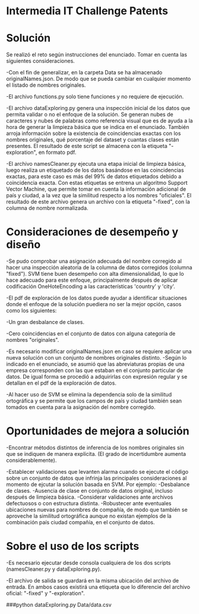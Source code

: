 # Intermedia IT Challenge Patents

# Solución
Se realizó el reto según instrucciones del enunciado. Tomar en cuenta las siguientes consideraciones.

-Con el fin de generalizar, en la carpeta Data se ha almacenado originalNames.json. De modo que se pueda cambiar en cualquier momento el listado de nombres originales.

-El archivo functions.py solo tiene funciones y no requiere de ejecución.

-El archivo dataExploring.py genera una inspección inicial de los datos que permita validar o no el enfoque de la solución. Se generan nubes de caracteres y nubes de palabras como referencia visual que es de ayuda a la hora de generar la limpieza básica que se indica en el enunciado. También arroja información sobre la existencia de coincidencias exactas con los nombres originales, qué porcentaje del dataset y cuantas clases están presentes. El resultado de este script se almacena con la etiqueta "-exploration", en formato pdf.

-El archivo namesCleaner.py ejecuta una etapa inicial de limpieza básica, luego realiza un etiquetado de los datos basándose en las coincidencias exactas, para este caso es más del 99% de datos etiquetados debido a coincidencia exacta. Con estas etiquetas se entrena un algoritmo Support Vector Machine, que permite tomar en cuenta la información adicional de país y ciudad, a la vez que la similitud respecto a los nombres "oficiales". El resultado de este archivo genera un archivo con la etiqueta "-fixed", con la columna de nombre normalizada.


# Consideraciones de desempeño y diseño

-Se pudo comprobar una asignación adecuada del nombre corregido al hacer una inspección aleatoria de la columna de datos corregidos (columna "fixed"). SVM tiene buen desempeño con alta dimensionalidad, lo que lo hace adecuado para este enfoque, principalmente después de aplicar codificación OneHoteEncoding a las características 'country' y 'city'.

-El pdf de exploración de los datos puede ayudar a identificar situaciones donde el enfoque de la solución puediera no ser la mejor opción, casos como los siguientes:

-Un gran desbalance de clases.

-Cero coincidencias en el conjunto de datos con alguna categoría de nombres "originales".

-Es necesario modificar originalNames.json en caso se requiere aplicar una nueva solución con un conjunto de nombres originales distinto.
-Según lo indicado en el enunciado, se asumió que las abreviaturas propias de una empresa corresponden con las que estaban en el conjunto particular de datos. De igual forma se procedió a adquirirlas con expresión regular y se detallan en el pdf de la exploración de datos.

-Al hacer uso de SVM se elimina la dependencia solo de la similitud ortográfica y se permite que los campos de país y ciudad también sean tomados en cuenta para la asignación del nombre corregido.

# Oportunidades de mejora a solución

 -Encontrar métodos distintos de inferencia de los nombres originales sin que se indiquen de manera explícita. (El grado de incertidumbre aumenta considerablemente).
 
-Establecer validaciones que levanten alarma cuando se ejecute el código sobre un conjunto de datos que infrinja las principales consideraciones al momento de ejcutar la solución basada en SVM. Por ejemplo:
        -Desbalance de clases.
        -Ausencia de clase en conjunto de datos original, incluso después de limpieza básica.
    -Considerar validaciones ante archivos defectuosos o con estructura distinta.
    -Robustecer ante eventuales ubicaciones nuevas para nombres de compañía, de modo que también se aproveche la similitud ortográfica aunque no existan ejemplos de la combinación país ciudad compañía, en el conjunto de datos.

# Sobre el uso de los scripts
-Es necesario ejecutar desde consola cualquiera de los dos scripts (namesCleaner.py y dataExploring.py).

-El archivo de salida se guardará en la misma ubicación del archivo de entrada. En ambos casos existirá una etiqueta que lo diferencie del archivo oficial: "-fixed" y "-exploration".


###python dataExploring.py Data/data.csv
